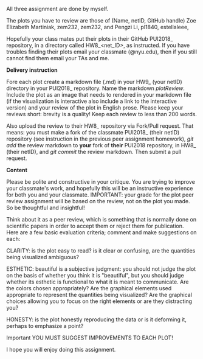 All three assignment are done by myself.

The plots you have to review are those of
(Name, netID, GitHub handle)
Zoe Elizabeth Martiniak, zem232, zem232, 
and
Pengzi Li, pl1840, estellaleee, 

Hopefully your class mates put their plots in their GitHub PUI2018_<netID> repository, in a directory called HW8_<net_ID>, as instructed. If you have troubles finding their plots email your classmate (<nyuID>@nyu.edu), then if you still cannot find them  email your TAs and me.

**Delivery instruction**

 Fore each plot create a markdown file (.md) in your HW9_<netID> (your netID) directory in your PUI2018_<netID> repository. Name the markdown <classmateNetID>_plotReview_<yournetID>. Include the plot as an image that needs to rendered in your markdown file (if the visualization is interactive also include a link to the interactive version) and your review of the plot in English prose. Please keep your reviews short: brevity is a quality! Keep each review to less than 200 words.  

Also upload the review to their HW8_<netID> repository via Fork/Pull request. That means: you must make a fork of the classmate PUI2018_<netID> (their netID) repository (see instruction in the previous peer assignment homework), *git add* the review markdown to **your** fork of **their** PUI2018 repository, in HW8_<netID> (their netID), and *git commit* the review markdown. Then submit a pull request. 

**Content**

Please be polite and constructive in your critique. You are trying to improve your classmate's work, and hopefully this will be an instructive experience for both you and your classmate. IMPORTANT: your grade for the plot peer review assignment will be based on the review, not on the plot you made. So be thoughtful and insightful!

Think about it as a peer review, which is something that is normally done on scientific papers in order to accept them or reject them for publication.  
Here are a few basic evaluation criteria; comment and make suggestions on each:

CLARITY: is the plot easy to read? is it clear or confusing, are the quantities being visualized ambiguous? 

ESTHETIC: beautiful is a subjective judgment: you should not judge the plot on the basis of whether you think it is "beautiful", but you should judge whether its esthetic is functional to what it is meant to communicate. Are the colors chosen appropriately? Are the graphical elements used appropriate to represent the quantities being visualized? Are the graphical choices allowing you to focus on the right elements or are they distracting you?

HONESTY: is the plot honestly reproducing the data or is it deforming it, perhaps to emphasize a point?

Important YOU MUST SUGGEST IMPROVEMENTS TO EACH PLOT!

I hope you will enjoy doing this assignment. 


